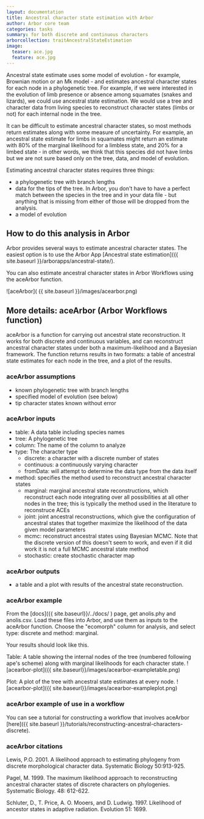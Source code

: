 ```yaml
---
layout: documentation
title: Ancestral character state estimation with Arbor
author: Arbor core team
categories: tasks
summary: for both discrete and continuous characters
arborcollection: traitAncestralStateEstimation
image:
  teaser: ace.jpg
  feature: ace.jpg
---
```


Ancestral state estimate uses some model of evolution - for example, Brownian motion or an Mk model - and estimates ancestral character states for each node in a phylogenetic tree. For example, if we were interested in the evolution of limb presence or absence among squamates (snakes and lizards), we could use ancestral state estimation. We would use a tree and character data from living species to reconstruct character states (limbs or not) for each internal node in the tree.

It can be difficult to estimate ancestral character states, so most methods return estimates along with some measure of uncertainty. For example, an ancestral state estimate for limbs in squamates might return an estimate with 80% of the marginal likelihood for a limbless state, and 20% for a limbed state - in other words, we think that this species did not have limbs but we are not sure based only on the tree, data, and model of evolution.

Estimating ancestral character states requires three things:

- a phylogenetic tree with branch lengths
- data for the tips of the tree. In Arbor, you don't have to have a perfect match between the species in the tree and in your data file - but anything that is missing from either of those will be dropped from the analysis.
- a model of evolution

## How to do this analysis in Arbor

Arbor provides several ways to estimate ancestral character states. The easiest option is to use the Arbor App [Ancestral state estimation]({{ site.baseurl }}/arborapps/ancestral-state/).

You can also estimate ancestral character states in Arbor Workflows using the aceArbor function.

![aceArbor]( {{ site.baseurl }}/images/acearbor.png)

## More details: aceArbor (Arbor Workflows function)

aceArbor is a function for carrying out ancestral state reconstruction. It works for
both discrete and continuous variables, and can reconstruct ancestral character states
under both a maximum-likelihood and a Bayesian framework. The function returns results
in two formats: a table of ancestral state estimates for each node in the tree, and a plot
of the results.

### aceArbor assumptions

- known phylogenetic tree with branch lengths
- specified model of evolution (see below)
- tip character states known without error

### aceArbor inputs

- table: A data table including species names
- tree: A phylogenetic tree
- column: The name of the column to analyze
- type: The character type
  - discrete: a character with a discrete number of states
  - continuous: a continuously varying character
  - fromData: will attempt to determine the data type from the data itself
- method: specifies the method used to reconstruct ancestral character states
  - marginal: marginal ancestral state reconstructions, which reconstruct each node integrating over all possibilities at all other nodes in the tree; this is typically the method used in the literature to reconstruce ACEs
  - joint: joint ancestral reconstructions, which give the configuration of ancestral states that together maximize the likelihood of the data given model parameters
  - mcmc: reconstruct ancestral states using Bayesian MCMC. Note that the discrete version of this doesn't seem to work, and even if it did work it is not a full MCMC ancestral state method
  - stochastic: create stochastic character map


### aceArbor outputs

- a table and a plot with results of the ancestral state reconstruction.

### aceArbor example

From the [docs]({{ site.baseurl}}/../docs/ ) page, get anolis.phy and anolis.csv.
Load these files into Arbor, and use them as inputs to the aceArbor function. Choose
the "ecomorph" column for analysis, and select type: discrete and method: marginal.

Your results should look like this.

Table: A table showing the internal nodes of the tree (numbered following ape's scheme) along with marginal likelihoods for each character state.
![acearbor-plot]({{ site.baseurl}}/images/acearbor-exampletable.png)

Plot: A plot of the tree with ancestral state estimates at every node.
![acearbor-plot]({{ site.baseurl}}/images/acearbor-exampleplot.png)

### aceArbor example of use in a workflow

You can see a tutorial for constructing a workflow that involves aceArbor
[here]({{ site.baseurl }}/tutorials/reconstructing-ancestral-characters-discrete).

### aceArbor citations

Lewis, P.O. 2001. A likelihood approach to estimating phylogeny from discrete morphological character data. Systematic Biology 50:913-925.

Pagel, M. 1999. The maximum likelihood approach to reconstructing ancestral character states of discrete characters on phylogenies. Systematic Biology. 48: 612-622.

Schluter, D., T. Price, A. O. Mooers, and D. Ludwig. 1997. Likelihood of ancestor states in adaptive radiation. Evolution 51: 1699.
